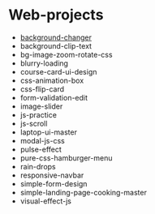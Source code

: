 # Web-projects

* [background-changer](./animated-navbar/index.html)
* background-clip-text
* bg-image-zoom-rotate-css
* blurry-loading
* course-card-ui-design
* css-animation-box
* css-flip-card
* form-validation-edit
* image-slider
* js-practice
* js-scroll
* laptop-ui-master
* modal-js-css
* pulse-effect
* pure-css-hamburger-menu
* rain-drops
* responsive-navbar
* simple-form-design
* simple-landing-page-cooking-master
* visual-effect-js